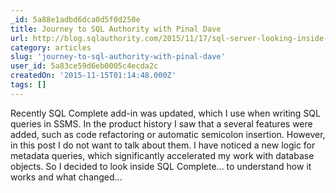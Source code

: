 ```yaml
---
_id: 5a88e1adbd6dca0d5f0d250e
title: Journey to SQL Authority with Pinal Dave
url: http://blog.sqlauthority.com/2015/11/17/sql-server-looking-inside-sql-complete-advantages-of-intellisense-features/
category: articles
slug: 'journey-to-sql-authority-with-pinal-dave'
user_id: 5a83ce59d6eb0005c4ecda2c
createdOn: '2015-11-15T01:14:48.000Z'
tags: []
---
```


Recently SQL Complete add-in was updated, which I use when writing SQL queries in SSMS. In the product history I saw that a several features were added, such as code refactoring or automatic semicolon insertion. However, in this post I do not want to talk about them. I have noticed a new logic for metadata queries, which significantly accelerated my work with database objects. So I decided to look inside SQL Complete… to understand how it works and what changed…
